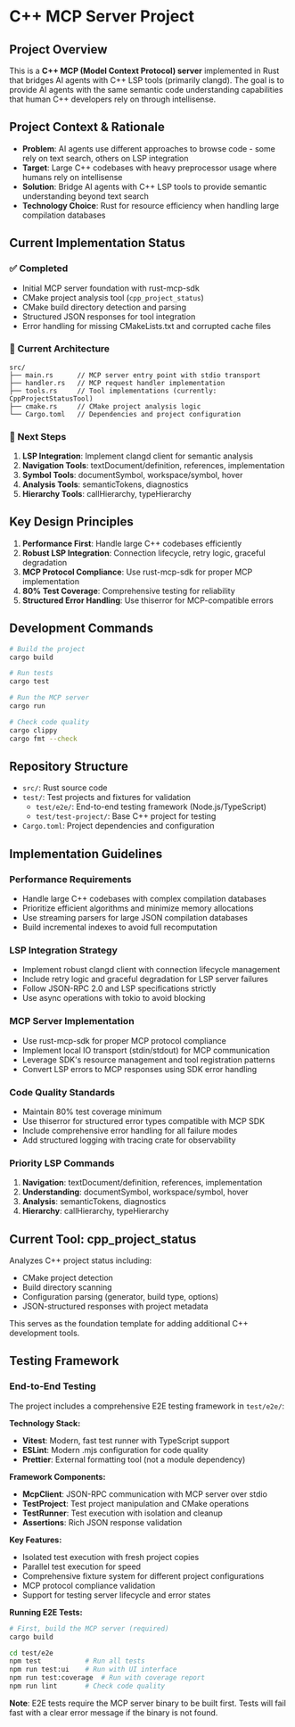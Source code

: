 # C++ MCP Server Project

## Project Overview

This is a **C++ MCP (Model Context Protocol) server** implemented in Rust that bridges AI agents with C++ LSP tools (primarily clangd). The goal is to provide AI agents with the same semantic code understanding capabilities that human C++ developers rely on through intellisense.

## Project Context & Rationale

- **Problem**: AI agents use different approaches to browse code - some rely on text search, others on LSP integration
- **Target**: Large C++ codebases with heavy preprocessor usage where humans rely on intellisense
- **Solution**: Bridge AI agents with C++ LSP tools to provide semantic understanding beyond text search
- **Technology Choice**: Rust for resource efficiency when handling large compilation databases

## Current Implementation Status

### ✅ Completed
- Initial MCP server foundation with rust-mcp-sdk
- CMake project analysis tool (`cpp_project_status`)
- CMake build directory detection and parsing
- Structured JSON responses for tool integration
- Error handling for missing CMakeLists.txt and corrupted cache files

### 🔄 Current Architecture
```
src/
├── main.rs      // MCP server entry point with stdio transport
├── handler.rs   // MCP request handler implementation
├── tools.rs     // Tool implementations (currently: CppProjectStatusTool)
├── cmake.rs     // CMake project analysis logic
└── Cargo.toml   // Dependencies and project configuration
```

### 🎯 Next Steps
1. **LSP Integration**: Implement clangd client for semantic analysis
2. **Navigation Tools**: textDocument/definition, references, implementation
3. **Symbol Tools**: documentSymbol, workspace/symbol, hover
4. **Analysis Tools**: semanticTokens, diagnostics
5. **Hierarchy Tools**: callHierarchy, typeHierarchy

## Key Design Principles

1. **Performance First**: Handle large C++ codebases efficiently
2. **Robust LSP Integration**: Connection lifecycle, retry logic, graceful degradation
3. **MCP Protocol Compliance**: Use rust-mcp-sdk for proper MCP implementation
4. **80% Test Coverage**: Comprehensive testing for reliability
5. **Structured Error Handling**: Use thiserror for MCP-compatible errors

## Development Commands

```bash
# Build the project
cargo build

# Run tests
cargo test

# Run the MCP server
cargo run

# Check code quality
cargo clippy
cargo fmt --check
```

## Repository Structure

- `src/`: Rust source code
- `test/`: Test projects and fixtures for validation
  - `test/e2e/`: End-to-end testing framework (Node.js/TypeScript)
  - `test/test-project/`: Base C++ project for testing
- `Cargo.toml`: Project dependencies and configuration

## Implementation Guidelines

### Performance Requirements
- Handle large C++ codebases with complex compilation databases
- Prioritize efficient algorithms and minimize memory allocations
- Use streaming parsers for large JSON compilation databases
- Build incremental indexes to avoid full recomputation

### LSP Integration Strategy
- Implement robust clangd client with connection lifecycle management
- Include retry logic and graceful degradation for LSP server failures
- Follow JSON-RPC 2.0 and LSP specifications strictly
- Use async operations with tokio to avoid blocking

### MCP Server Implementation
- Use rust-mcp-sdk for proper MCP protocol compliance
- Implement local IO transport (stdin/stdout) for MCP communication
- Leverage SDK's resource management and tool registration patterns
- Convert LSP errors to MCP responses using SDK error handling

### Code Quality Standards
- Maintain 80% test coverage minimum
- Use thiserror for structured error types compatible with MCP SDK
- Include comprehensive error handling for all failure modes
- Add structured logging with tracing crate for observability

### Priority LSP Commands
1. **Navigation**: textDocument/definition, references, implementation
2. **Understanding**: documentSymbol, workspace/symbol, hover
3. **Analysis**: semanticTokens, diagnostics
4. **Hierarchy**: callHierarchy, typeHierarchy

## Current Tool: cpp_project_status

Analyzes C++ project status including:
- CMake project detection
- Build directory scanning
- Configuration parsing (generator, build type, options)
- JSON-structured responses with project metadata

This serves as the foundation template for adding additional C++ development tools.

## Testing Framework

### End-to-End Testing
The project includes a comprehensive E2E testing framework in `test/e2e/`:

**Technology Stack:**
- **Vitest**: Modern, fast test runner with TypeScript support
- **ESLint**: Modern .mjs configuration for code quality
- **Prettier**: External formatting tool (not a module dependency)

**Framework Components:**
- **McpClient**: JSON-RPC communication with MCP server over stdio
- **TestProject**: Test project manipulation and CMake operations
- **TestRunner**: Test execution with isolation and cleanup
- **Assertions**: Rich JSON response validation

**Key Features:**
- Isolated test execution with fresh project copies
- Parallel test execution for speed
- Comprehensive fixture system for different project configurations
- MCP protocol compliance validation
- Support for testing server lifecycle and error states

**Running E2E Tests:**
```bash
# First, build the MCP server (required)
cargo build

cd test/e2e
npm test           # Run all tests
npm run test:ui    # Run with UI interface
npm run test:coverage  # Run with coverage report
npm run lint       # Check code quality
```

**Note**: E2E tests require the MCP server binary to be built first. Tests will fail fast with a clear error message if the binary is not found.